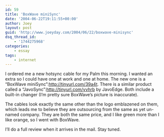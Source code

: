 ```yaml
---
id: 59
title: 'BoxWave miniSync'
date: '2004-06-22T19:11:55+00:00'
author: Joey
layout: post
guid: 'http://www.joeyday.com/2004/06/22/boxwave-minisync'
dsq_thread_id:
    - '1744275968'
categories:
    - essay
tags:
    - internet
---
```


I ordered me a new hotsync cable for my Palm this morning. I wanted an extra so I could have one at work and one at home. The new one is a “BoxWave miniSync”:http://tinyurl.com/39a4t. There is a similar product called a “JavoSync”:http://tinyurl.com/yvhrb by JavoEdge. Both include a built-in changer (I’m pretty sure BoxWave’s picture is inaccurate).

The cables look exactly the same other than the logo emblazened on them, which leads me to believe they are outsourcing from the same as yet un-named company. They are both the same price, and I like green more than I like orange, so I went with BoxWave.

I’ll do a full review when it arrives in the mail. Stay tuned.